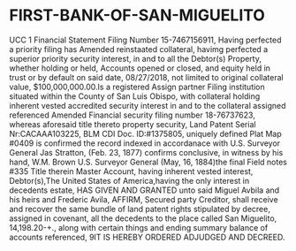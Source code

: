 # FIRST-BANK-OF-SAN-MIGUELITO
UCC 1 Financial Statement Filing Number 15-7467156911, Having perfected a priority filing has Amended reinstaated collateral, havimg perfected a superior priority security interest, in and to all the Debtor(s) Property, whether holding or held, Accounts opened or closed, and equity held in trust or by default on said date, 08/27/2018, not limited to original collateral value,  $100,000,000.00.Is a registered Assign partner Filing institution situated within the County of San Luis Obispo, with collateral holding inherent vested accredited security interest in and to the collateral assigned referenced Amended Financial security filing number 18-76737623, whereas aforesaid title thereto property security, Land Patent Serial Nr:CACAAA103225, BLM CDI Doc. ID:#1375805, uniquely defined Plat Map #0409 is confirmed the record indexed in accordanace with U.S. Surveyor General Jas Stratton, (Feb. 23, 1877)  confirms conclusive, in witness by his hand, W.M. Brown U.S. Surveyor General (May, 16, 1884)the final Field notes #335 Title therein Master Account, having inherent vested interest, Debtor(s),The United States of America,having the only interest in decedents estate, HAS GIVEN AND GRANTED unto said Miguel Avbila and his heirs and Frederic Avila, AFFIRM, Secured party Creditor, shall receive and recover the same bundle of land patent rights stipulated by decree, assigned in covenant, all the decedents  to the place called San Miguelito, 14,198.20-+., along with certain things and ending summary balance of accounts referenced, 9IT IS HEREBY ORDERED ADJUDGED AND DECREED.
